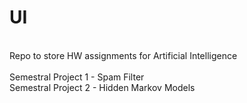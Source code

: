 # UI
<br/>
Repo to store HW assignments for Artificial Intelligence
<br/><br/>
Semestral Project 1 - Spam Filter<br/>
Semestral Project 2 - Hidden Markov Models
